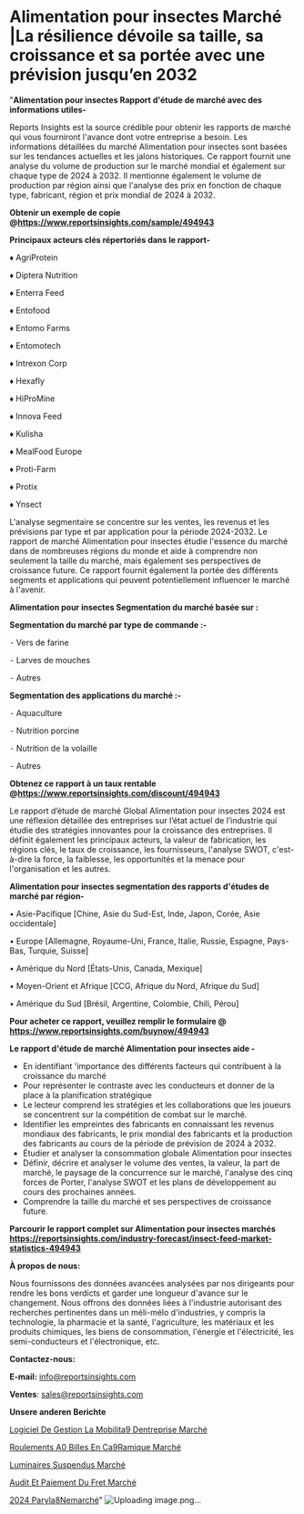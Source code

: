 # Alimentation pour insectes Marché |La résilience dévoile sa taille, sa croissance et sa portée avec une prévision jusqu’en 2032

"<strong>Alimentation pour insectes Rapport d'étude de marché avec des informations utiles-</strong>

Reports Insights est la source crédible pour obtenir les rapports de marché qui vous fourniront l'avance dont votre entreprise a besoin. Les informations détaillées du marché Alimentation pour insectes sont basées sur les tendances actuelles et les jalons historiques. Ce rapport fournit une analyse du volume de production sur le marché mondial et également sur chaque type de 2024 à 2032. Il mentionne également le volume de production par région ainsi que l'analyse des prix en fonction de chaque type, fabricant, région et prix mondial de 2024 à 2032.

<strong><b>Obtenir un exemple de copie @</b></strong><a href=https://www.reportsinsights.com/sample/494943><strong><b>https://www.reportsinsights.com/sample/494943</b></strong></a>

<b>Principaux acteurs clés répertoriés dans le rapport-</b>

<b> </b>♦ AgriProtein

♦ Diptera Nutrition

♦ Enterra Feed

♦ Entofood

♦ Entomo Farms

♦ Entomotech

♦ Intrexon Corp

♦ Hexafly

♦ HiProMine

♦ Innova Feed

♦ Kulisha

♦ MealFood Europe

♦ Proti-Farm

♦ Protix

♦ Ynsect

L'analyse segmentaire se concentre sur les ventes, les revenus et les prévisions par type et par application pour la période 2024-2032. Le rapport de marché Alimentation pour insectes étudie l'essence du marché dans de nombreuses régions du monde et aide à comprendre non seulement la taille du marché, mais également ses perspectives de croissance future. Ce rapport fournit également la portée des différents segments et applications qui peuvent potentiellement influencer le marché à l'avenir.

<strong>Alimentation pour insectes Segmentation du marché basée sur :</strong>

<strong>Segmentation du marché par type de commande :-</strong>

⁃ Vers de farine

⁃ Larves de mouches

⁃ Autres

<strong>Segmentation des applications du marché :-</strong>

⁃ Aquaculture

⁃ Nutrition porcine

⁃ Nutrition de la volaille

⁃ Autres

<strong><b>Obtenez ce rapport à un taux rentable @</b></strong><a href=https://www.reportsinsights.com/discount/494943><strong><b>https://www.reportsinsights.com/discount/494943</b></strong></a>

Le rapport d’étude de marché Global Alimentation pour insectes 2024 est une réflexion détaillée des entreprises sur l’état actuel de l’industrie qui étudie des stratégies innovantes pour la croissance des entreprises. Il définit également les principaux acteurs, la valeur de fabrication, les régions clés, le taux de croissance, les fournisseurs, l'analyse SWOT, c'est-à-dire la force, la faiblesse, les opportunités et la menace pour l'organisation et les autres.

<strong>Alimentation pour insectes segmentation des rapports d'études de marché par région-</strong>

• Asie-Pacifique [Chine, Asie du Sud-Est, Inde, Japon, Corée, Asie occidentale]

• Europe [Allemagne, Royaume-Uni, France, Italie, Russie, Espagne, Pays-Bas, Turquie, Suisse]

• Amérique du Nord [États-Unis, Canada, Mexique]

• Moyen-Orient et Afrique [CCG, Afrique du Nord, Afrique du Sud]

• Amérique du Sud [Brésil, Argentine, Colombie, Chili, Pérou]

<strong>Pour acheter ce rapport, veuillez remplir le formulaire @   <a href=https://www.reportsinsights.com/buynow/494943>https://www.reportsinsights.com/buynow/494943</a></strong>

<strong>Le rapport d'étude de marché Alimentation pour insectes aide -</strong>
<ul>
  <li>En identifiant 'importance des différents facteurs qui contribuent à la croissance du marché</li>
  <li>Pour représenter le contraste avec les conducteurs et donner de la place à la planification stratégique</li>
  <li>Le lecteur comprend les stratégies et les collaborations que les joueurs se concentrent sur la compétition de combat sur le marché.</li>
  <li>Identifier les empreintes des fabricants en connaissant les revenus mondiaux des fabricants, le prix mondial des fabricants et la production des fabricants au cours de la période de prévision de 2024 à 2032.</li>
  <li>Étudier et analyser la consommation globale Alimentation pour insectes</li>
  <li>Définir, décrire et analyser le volume des ventes, la valeur, la part de marché, le paysage de la concurrence sur le marché, l'analyse des cinq forces de Porter, l'analyse SWOT et les plans de développement au cours des prochaines années.</li>
  <li>Comprendre la taille du marché et ses perspectives de croissance future.</li>
</ul>

<strong>Parcourir le rapport complet sur Alimentation pour insectes marchés <a href=https://reportsinsights.com/industry-forecast/insect-feed-market-statistics-494943>https://reportsinsights.com/industry-forecast/insect-feed-market-statistics-494943</a></strong>

<strong>À propos de nous:</strong>

Nous fournissons des données avancées analysées par nos dirigeants pour rendre les bons verdicts et garder une longueur d'avance sur le changement. Nous offrons des données liées à l'industrie autorisant des recherches pertinentes dans un méli-mélo d'industries, y compris la technologie, la pharmacie et la santé, l'agriculture, les matériaux et les produits chimiques, les biens de consommation, l'énergie et l'électricité, les semi-conducteurs et l'électronique, etc.

<strong>Contactez-nous:</strong>

<strong>E-mail:</strong> <a href=mailto:info@reportsinsights.com>info@reportsinsights.com</a>

<strong>Ventes</strong>: <a href=mailto:sales@reportsinsights.com>sales@reportsinsights.com</a>

<strong>Unsere anderen Berichte</strong>

<a href=https://www.linkedin.com/pulse/logiciel-de-gestion-la-mobilit%C3%A9-dentreprise-march%C3%A9-nxkcc/>Logiciel De Gestion La Mobilita9 Dentreprise Marché</a>

<a href=https://www.linkedin.com/pulse/roulements-%C3%A0-billes-en-c%C3%A9ramique-march%C3%A9taille-c5spc/>Roulements A0 Billes En Ca9Ramique Marché</a>

<a href=https://www.linkedin.com/pulse/luminaires-suspendus-march%25C3%25A9-segmentation-tendances>Luminaires Suspendus Marché</a>

<a href=https://www.linkedin.com/pulse/audit-et-paiement-du-fret-march%C3%A9-taille-part-cu1ic/>Audit Et Paiement Du Fret Marché</a>

<a href=https://www.linkedin.com/pulse/2024-paryl%C3%A8nemarch%C3%A9-domaines-de-croissance-kb5fc/>2024 Paryla8Nemarché</a>"
![Uploading image.png…]()

